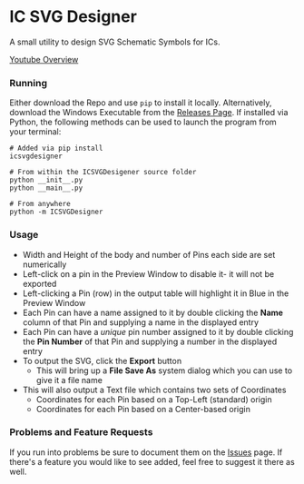 # IC SVG Designer
A small utility to design SVG Schematic Symbols for ICs.

[Youtube Overview](https://www.youtube.com/watch?v=DHbs9OUd5ew&pp=ygUPaWMgc3ZnIGRlc2lnbmVy)

### Running
Either download the Repo and use `pip` to install it locally. Alternatively, download the Windows Executable from the [Releases Page](https://github.com/AdamantLife/ICSVGDesigner/releases).
If installed via Python, the following methods can be used to launch the program from your terminal:
```
# Added via pip install
icsvgdesigner

# From within the ICSVGDesigener source folder
python __init__.py
python __main__.py

# From anywhere
python -m ICSVGDesigner
```

### Usage
* Width and Height of the body and number of Pins each side are set numerically
* Left-click on a pin in the Preview Window to disable it- it will not be exported
* Left-clicking a Pin (row) in the output table will highlight it in Blue in the Preview Window
* Each Pin can have a name assigned to it by double clicking the **Name** column of that Pin and supplying a name in the displayed entry
* Each Pin can have a *unique* pin number assigned to it by double clicking the **Pin Number** of that Pin and supplying a number in the displayed entry
* To output the SVG, click the **Export** button
  * This will bring up a **File Save As** system dialog which you can use to give it a file name
* This will also output a Text file which contains two sets of Coordinates
  * Coordinates for each Pin based on a Top-Left (standard) origin
  * Coordinates for each Pin based on a Center-based origin

### Problems and Feature Requests
If you run into problems be sure to document them on the [Issues](https://github.com/AdamantLife/ICSVGDesigner/issues) page. If there's a feature you would like to see added, feel free to suggest it there as well.
